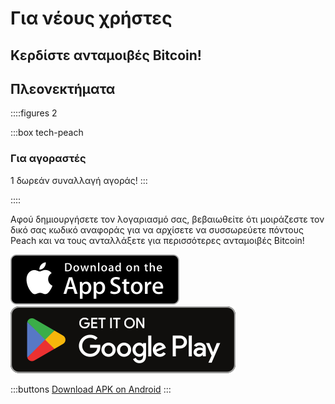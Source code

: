 # Για νέους χρήστες

## Κερδίστε ανταμοιβές Bitcoin!

## Πλεονεκτήματα

::::figures 2

:::box tech-peach

### Για αγοραστές

1 δωρεάν συναλλαγή αγοράς!
:::

::::

Αφού δημιουργήσετε τον λογαριασμό σας, βεβαιωθείτε ότι μοιράζεστε τον δικό σας κωδικό αναφοράς για να αρχίσετε να συσσωρεύετε πόντους Peach και να τους ανταλλάξετε για περισσότερες ανταμοιβές Bitcoin!

<div>
    <div class="md:flex items-center justify-center">
        <a href="https://testflight.apple.com/join/wfSPFEWG"><img class="h-180px md:h-90px" src="/img/home/download-on-the-app-store.svg" alt="Download Bitcoin app on the App Store without KYC verification"></a>
        <a class="md:ml-4" href="https://play.google.com/store/apps/details?id=com.peachbitcoin.peach.mainnet"><img class="h-180px md:h-90px" src="/img/home/get-it-on-google-play.svg" alt="Get Bitcoin app on Google Play store without ID verification"></a>
    </div>

</div>

:::buttons
[Download APK on Android](/apk/)
:::

